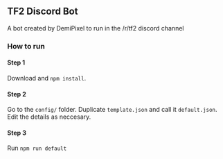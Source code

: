 
## TF2 Discord Bot

A bot created by DemiPixel to run in the /r/tf2 discord channel

### How to run

#### Step 1

Download and `npm install`.

#### Step 2

Go to the `config/` folder. Duplicate `template.json` and call it `default.json`. Edit the details as neccesary.

#### Step 3

Run `npm run default`